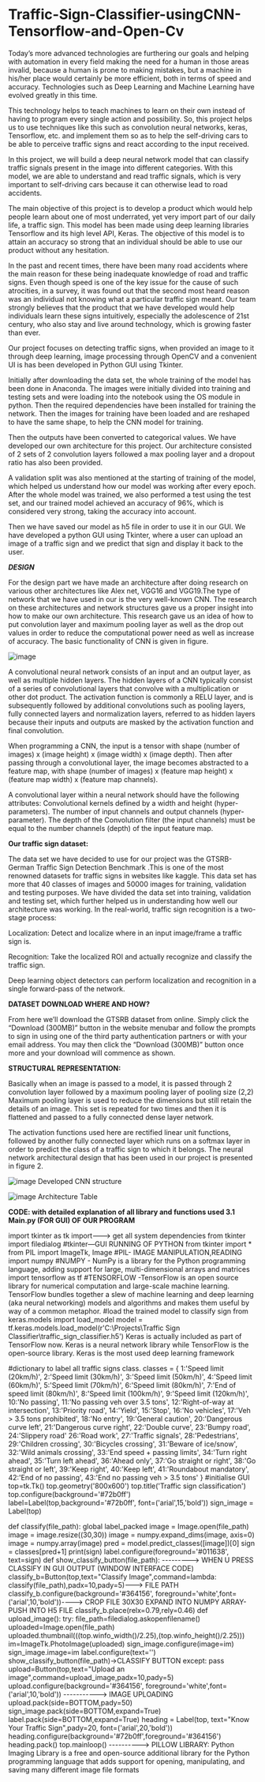 # Traffic-Sign-Classifier-usingCNN-Tensorflow-and-Open-Cv

Today’s more advanced technologies are furthering our goals and helping with automation in every field making the need for a human in those areas invalid, because a human is prone to making mistakes, but a machine in his/her place would certainly be more efficient, both in terms of speed and accuracy. Technologies such as Deep Learning and Machine Learning have evolved greatly in this time.

This technology helps to teach machines to learn on their own instead of having to program every single action and possibility. So, this project helps us to use techniques like this such as convolution neural networks, keras, Tensorflow, etc. and implement them so as to help the self-driving cars to be able to perceive traffic signs and react according to the input received.

In this project, we will build a deep neural network model that can classify traffic signals present in the image into different categories. With this model, we are able to understand and read traffic signals, which is very important to self-driving cars because it can otherwise lead to road accidents.

The main objective of this project is to develop a product which would help people learn about one of most underrated, yet very import part of our daily life, a traffic sign. This model has been made using deep learning libraries Tensorflow and its high level API, Keras. The objective of this model is to attain an accuracy so strong that an individual should be able to use our product without any hesitation.

In the past and recent times, there have been many road accidents where the main reason for these being inadequate knowledge of road and traffic signs. Even though speed is one of the key issue for the cause of such atrocities, in a survey, it was found out that the second most heard reason was an individual not knowing what a particular traffic sign meant.
Our team strongly believes that the product that we have developed would help individuals learn these signs intuitively, especially the adolescence of 21st century, who also stay and live around technology, which is growing faster than ever.

Our project focuses on detecting traffic signs, when provided an image to it through deep learning, image processing through OpenCV and a convenient UI is has been developed in Python GUI using Tkinter.

Initially after downloading the data set, the whole training of the model has been done in Anaconda. The images were initially divided into training and testing sets and were loading into the notebook using the OS module in python.
Then the required dependencies have been installed for training the network. Then the images for training have been loaded and are reshaped to have the same shape, to help the CNN model for training.

Then the outputs have been converted to categorical values. We have developed our own architecture for this project. Our architecture consisted of 2 sets of 2 convolution layers followed a max pooling layer and a dropout ratio has also been provided.

A validation split was also mentioned at the starting of training of the model, which helped us understand how our model was working after every epoch. After the whole model was trained, we also performed a test using the test set, and our trained model achieved an accuracy of 96%, which is considered very strong, taking the accuracy into account.

Then we have saved our model as h5 file in order to use it in our GUI. We have developed a python GUI using Tkinter, where a user can upload an image of a traffic sign and we predict that sign and display it back to the user.

***DESIGN***

For the design part we have made an architecture after doing research on various other architectures like Alex net, VGG16 and VGG19.The type of network that we have used in our is the very well-known CNN.
The research on these architectures and network structures gave us a proper insight into how to make our own architecture.
This research gave us an idea of how to put convolution layer and maximum pooling layer as well as the drop out values in order to reduce the computational power need as well as increase of accuracy. The basic functionality of CNN is given in figure.


![image](https://user-images.githubusercontent.com/59841174/119186637-ff3ccc00-ba95-11eb-909d-72a627760334.png)


A convolutional neural network consists of an input and an output layer, as well as multiple hidden layers. The hidden layers of a CNN typically consist of a series of convolutional layers that convolve with a multiplication or other dot product. The activation function is commonly a RELU layer, and is subsequently followed by additional convolutions such as pooling layers, fully connected layers and normalization layers, referred to as hidden layers because their inputs and outputs are masked by the activation function and final convolution.

When programming a CNN, the input is a tensor with shape (number of images) x (image height) x (image width) x (image depth). Then after passing through a convolutional layer, the image becomes abstracted to a feature map, with shape (number of images) x (feature map height) x (feature map width) x (feature map channels).

A convolutional layer within a neural network should have the following attributes: Convolutional kernels defined by a width and height (hyper-parameters).
The number of input channels and output channels (hyper-parameter).
The depth of the Convolution filter (the input channels) must be equal to the number channels (depth) of the input feature map.


******Our traffic sign dataset:******

The data set we have decided to use for our project was the GTSRB- German Traffic Sign Detection Benchmark .This is one of the most renowned datasets for traffic signs in websites like kaggle. This data set has more that 40 classes of images and 50000 images for training, validation and testing purposes. We have divided the data set into training, validation and testing set, which further helped us in understanding how well our architecture was working.
In the real-world, traffic sign recognition is a two-stage process:
 
Localization: Detect and localize where in an input image/frame a traffic sign is.

Recognition: Take the localized ROI and actually recognize and classify the traffic sign.

Deep learning object detectors can perform localization and recognition in a single forward-pass of the network.


****DATASET DOWNLOAD WHERE AND HOW?****

From here we’ll download the GTSRB dataset from online. Simply click the “Download (300MB)” button in the website menubar and follow the prompts to sign in using one of the third party authentication partners or with your email address. You may then click the “Download (300MB)” button once more and your download will commence as shown.



****STRUCTURAL REPRESENTATION:****

Basically when an image is passed to a model, it is passed through 2 convolution layer followed by a maximum pooling layer of pooling size (2,2)
Maximum pooling layer is used to reduce the dimensions but still retain the details of an image. This set is repeated for two times and then it is flattened and passed to a fully connected dense layer network.

The activation functions used here are rectified linear unit functions, followed by another fully connected layer which runs on a softmax layer in order to predict the class of a traffic sign to which it belongs. The neural network architectural design that has been used in our project is presented in figure 2.


![image](https://user-images.githubusercontent.com/59841174/119189482-bb4bc600-ba99-11eb-9600-5c68aa9014f5.png)
Developed CNN structure


![image](https://user-images.githubusercontent.com/59841174/119189572-d7e7fe00-ba99-11eb-9cef-cb00ff9c09b3.png)
Architecture Table


****CODE: with detailed explanation of all library and functions used 3.1 Main.py (FOR GUI) OF OUR PROGRAM****


import tkinter as tk
import---> get all system dependencies 
from tkinter import filedialog
#tkinter—GUI RUNNING OF PYTHON
from tkinter import *
from PIL import ImageTk, Image
#PIL- IMAGE MANIPULATION,READING
import numpy
#NUMPY - NumPy is a library for the Python programming language,
adding support for large, multi-dimensional arrays and matrices
import tensorflow as tf
#TENSORFLOW -TensorFlow is an open source library for numerical
computation and large-scale machine learning. TensorFlow bundles 
together a slew of machine learning and deep learning (aka neural 
networking) models and algorithms and makes them useful by way of
a common metaphor.
#load the trained model to classify sign
from keras.models import load_model
model = tf.keras.models.load_model(r'C:\Projects\Traffic Sign
Classifier\traffic_sign_classifier.h5')
Keras is actually included as part of TensorFlow now.
Keras is a neural network library while TensorFlow is the open-source library.
Keras is the most used deep learning framework
 
#dictionary to label all traffic signs class. classes = { 1:'Speed limit (20km/h)', 2:'Speed limit (30km/h)',
3:'Speed limit (50km/h)', 4:'Speed limit (60km/h)', 5:'Speed limit (70km/h)', 6:'Speed limit (80km/h)',
7:'End of speed limit (80km/h)', 8:'Speed limit (100km/h)', 9:'Speed limit (120km/h)', 10:'No passing',
11:'No passing veh over 3.5 tons', 12:'Right-of-way at intersection', 13:'Priority road',
14:'Yield',
15:'Stop',   16:'No vehicles',
17:'Veh > 3.5 tons prohibited', 18:'No entry',
19:'General caution', 20:'Dangerous curve left', 21:'Dangerous curve right', 22:'Double  curve', 23:'Bumpy road',
24:'Slippery road'
26:'Road work', 27:'Traffic signals', 28:'Pedestrians', 29:'Children crossing', 30:'Bicycles crossing', 31:'Beware of ice/snow', 32:'Wild animals crossing',
33:'End speed + passing limits', 34:'Turn right ahead',
35:'Turn left ahead', 36:'Ahead only',
37:'Go straight or right', 38:'Go straight or left', 39:'Keep right',
40:'Keep left', 41:'Roundabout mandatory', 42:'End  of  no  passing',
43:'End no passing veh > 3.5 tons' } #initialise GUI
top=tk.Tk() top.geometry('800x600')
top.title('Traffic sign classification') top.configure(background='#72b0ff') label=Label(top,background='#72b0ff',  font=('arial',15,'bold')) sign_image = Label(top)
 
def classify(file_path):
global label_packed
image = Image.open(file_path) image = image.resize((30,30))
image = numpy.expand_dims(image, axis=0) image = numpy.array(image)
pred = model.predict_classes([image])[0] sign = classes[pred+1]
print(sign)  label.configure(foreground='#011638', text=sign) def show_classify_button(file_path):
--------->  WHEN  U  PRESS  CLASSIFY  IN  GUI  OUTPUT  (WINDOW  INTERFACE  CODE)
classify_b=Button(top,text="Classify  Image",command=lambda: classify(file_path),padx=10,pady=5)--->  FILE  PATH classify_b.configure(background='#364156', foreground='white',font=('arial',10,'bold'))---->  CROP  FILE  30X30  EXPAND  INTO NUMPY  ARRAY-  PUSH  INTO  H5  FILE
classify_b.place(relx=0.79,rely=0.46) def upload_image():
try: file_path=filedialog.askopenfilename() uploaded=Image.open(file_path)
uploaded.thumbnail(((top.winfo_width()/2.25),(top.winfo_height()/2.25))) im=ImageTk.PhotoImage(uploaded)
sign_image.configure(image=im) sign_image.image=im  label.configure(text='') show_classify_button(file_path)->CLASSIFY BUTTON
except:
pass
upload=Button(top,text="Upload an image",command=upload_image,padx=10,pady=5) upload.configure(background='#364156', foreground='white',font=('arial',10,'bold'))  ----------->  IMAGE  UPLOADING upload.pack(side=BOTTOM,pady=50)
sign_image.pack(side=BOTTOM,expand=True) label.pack(side=BOTTOM,expand=True)
heading = Label(top, text="Know Your Traffic Sign",pady=20, font=('arial',20,'bold')) heading.configure(background='#72b0ff',foreground='#364156') heading.pack()
top.mainloop()
---------->  PILLOW  LIBRARY:  Python  Imaging  Library  is  a  free  and  open-source additional  library  for  the  Python  programming  language  that  adds  support  for opening,  manipulating,  and  saving  many  different  image  file  formats





